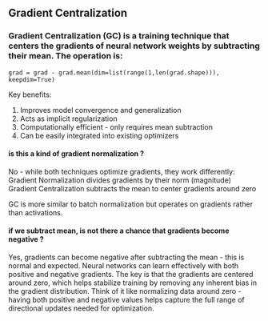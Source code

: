 ## Gradient Centralization

### Gradient Centralization (GC) is a training technique that centers the gradients of neural network weights by subtracting their mean. The operation is:

```
grad = grad - grad.mean(dim=list(range(1,len(grad.shape))), keepdim=True)
```

Key benefits:
1. Improves model convergence and generalization
2. Acts as implicit regularization
3. Computationally efficient - only requires mean subtraction
4. Can be easily integrated into existing optimizers

#### is this a kind of gradient normalization ?

No - while both techniques optimize gradients, they work differently:
Gradient Normalization divides gradients by their norm (magnitude)
Gradient Centralization subtracts the mean to center gradients around zero

GC is more similar to batch normalization but operates on gradients rather than activations.

#### if we subtract mean, is not there a chance that gradients become negative ?

Yes, gradients can become negative after subtracting the mean - this is normal and expected. 
Neural networks can learn effectively with both positive and negative gradients. 
The key is that the gradients are centered around zero, which helps stabilize training by removing any inherent bias in the gradient distribution.
Think of it like normalizing data around zero - having both positive and negative values helps capture the full range of directional updates needed for optimization.


